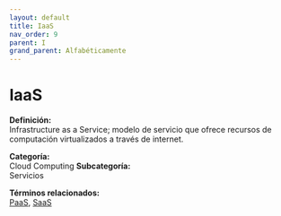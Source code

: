 ```yaml
---
layout: default
title: IaaS
nav_order: 9
parent: I
grand_parent: Alfabéticamente
---
```


# IaaS

**Definición:**  
Infrastructure as a Service; modelo de servicio que ofrece recursos de computación virtualizados a través de internet.

**Categoría:**  
Cloud Computing 
**Subcategoría:**  
Servicios

**Términos relacionados:**  
[PaaS](https://maleniski.github.io/diccionario-angl-tec-mx/docs/alfabeticamente/P/paas.html), [SaaS](https://maleniski.github.io/diccionario-angl-tec-mx/docs/alfabeticamente/S/saas.html)
